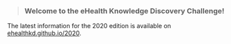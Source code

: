 > ### Welcome to the eHealth Knowledge Discovery Challenge!

The latest information for the 2020 edition is available on [ehealthkd.github.io/2020](ehealthkd.github.io/2020).
